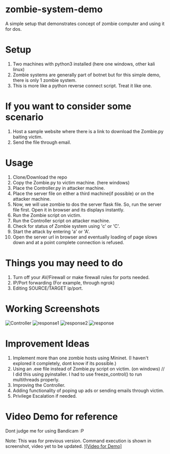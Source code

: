 # zombie-system-demo
A simple setup that demonstrates concept of zombie computer and using it for dos. 

# Setup
1. Two machines with python3 installed (here one windows, other kali linux)
2. Zombie systems are generally part of botnet but for this simple demo, there is only 1 zombie system.
3. This is more like a python reverse connect script. Treat it like one.

# If you want to consider some scenario
1. Host a sample website where there is a link to download the Zombie.py baiting victim.
2. Send the file through email.

# Usage
1. Clone/Download the repo
2. Copy the Zombie.py to victim machine. (here windows)
3. Place the Controller.py in attacker machine. 
4. Place the server file on either a third machine(if possible) or on the attacker machine.
5. Now, we will use zombie to dos the server flask file. So, run the server file first. Open it in browser and its displays instantly.
6. Run the Zombie script on victim.
7. Run the Controller script on attacker machine.
8. Check for status of Zombie system using 'c' or 'C'.
9. Start the attack by entering 'a' or 'A'.
10. Open the server url in browser and eventually loading of page slows down and at a point complete connection is refused.

# Things you may need to do 
1. Turn off your AV/Firewall or make firewall rules for ports needed.
2. IP/Port forwarding (For example, through ngrok)
3. Editing SOURCE/TARGET ip/port.

# Working Screenshots
![Controller](https://user-images.githubusercontent.com/83397936/118151432-3de8db80-b431-11eb-9751-2a73bb399c2e.JPG)
![response1](https://user-images.githubusercontent.com/83397936/118151458-46d9ad00-b431-11eb-9e98-1fcd96af14c9.JPG)
![response2](https://user-images.githubusercontent.com/83397936/118151479-4c36f780-b431-11eb-8e3f-23554fa8c7df.JPG)
![response](https://user-images.githubusercontent.com/83397936/118151489-50631500-b431-11eb-900a-5bd3dde22795.JPG)

# Improvement Ideas
1. Implement more than one zombie hosts using Mininet. (I haven't explored it completely, dont know if its possible.)
2. Using an .exe file instead of Zombie.py script on victim. (on windows) // I did this using pyinstaller. I had to use freeze_control() to run multithreads properly.
3. Improving the Controller.
4. Adding functionality of poping up ads or sending emails through victim.
5. Privilege Escalation if needed.  

# Video Demo for reference
Dont judge me for using Bandicam :P

Note: This was for previous version. Command execution is shown in screenshot, video yet to be updated.
[![Video for Demo]](https://vimeo.com/544670967 "Simple Demo")

